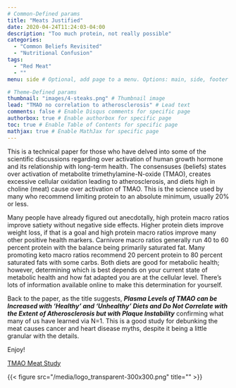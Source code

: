 ```yaml
---
# Common-Defined params
title: "Meats Justified"
date: 2020-04-24T11:24:03-04:00
description: "Too much protein, not really possible"
categories:
  - "Common Beliefs Revisited"
  - "Nutritional Confusion"
tags:
  - "Red Meat"
  - ""
menu: side # Optional, add page to a menu. Options: main, side, footer

# Theme-Defined params
thumbnail: "images/4-steaks.png" # Thumbnail image
lead: "TMAO no correlation to atherosclerosis" # Lead text
comments: false # Enable Disqus comments for specific page
authorbox: true # Enable authorbox for specific page
toc: true # Enable Table of Contents for specific page
mathjax: true # Enable MathJax for specific page
---
```


This is a technical paper for those who have delved into some of the scientific discussions regarding over activation of human growth hormone and its relationship with long-term health. The consensuses (beliefs) states over activation of metabolite trimethylamine-N-oxide (TMAO), creates excessive cellular oxidation leading to atherosclerosis, and diets high in choline (meat) cause over activation of TMAO. This is the science used by many who recommend limiting protein to an absolute minimum, usually 20% or less.  

Many people have already figured out anecdotally, high protein macro ratios improve satiety without negative side effects. Higher protein diets improve weight loss, if that is a goal and high protein macro ratios improve many other positive health markers. Carnivore macro ratios generally run 40 to 60 percent protein with the balance being primarily saturated fat. Many promoting keto macro ratios recommend 20 percent protein to 80 percent saturated fats with some carbs. Both diets are good for metabolic health; however, determining which is best depends on your current state of metabolic health and how fat adapted you are at the cellular level. There’s lots of information available online to make this determination for yourself.

Back to the paper, as the title suggests, ***Plasma Levels of TMAO can be Increased with ‘Healthy’ and ‘Unhealthy’ Diets
and Do Not Correlate with the Extent of Atherosclerosis but with Plaque Instability*** confirming what many of us have learned via N=1. This is a good study for debunking the meat causes cancer and heart disease myths, despite it being a little granular with the details.

Enjoy!

[TMAO Meat Study](https://craigccfl.com/media/MeatStudy2.pdf)

{{< figure src="/media/logo_transparent-300x300.png" title="" >}}
